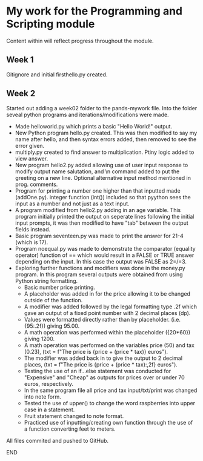 # My work for the Programming and Scripting module
Content within will reflect progress throughout the module.

## Week 1

Gitignore and initial firsthello.py created.

## Week 2

Started out adding a week02 folder to the pands-mywork file. Into the folder seveal python programs and iterations/modifications were made.

 - Made helloworld.py which prints a basic "Hello World!" output.
 - New Python program hello.py created. This was then modified to say my name after hello, and then syntax errors added, then removed to see the error given.
 - multiply.py created to find answer to multiplication. Ptiny logic added to view answer.
 - New program hello2.py added allowing use of user input response to modify output name salutation, and \n command added to put the greeting on a new line. Optional alternative input method mentioned in prog. comments.
 - Program for printing a number one higher than that inputted made (addOne.py). integer function (int()) included so that pyython sees the input as a number and not just as a text input.
 - A program modified from hello2.py adding in an age variable. This program initially printed the output on seperate lines following the initial input prompts, it was then modified to have "tab" between the output fields instead.
 - Basic program seventeen.py was made to print the answer for 21-4 (which is 17).
 - Program noequal.py was made to demonstrate the comparator (equality operator) function of == which would result in a FALSE or TRUE answer depending on the input. In this case the output was FALSE as 2=/=3.
- Exploring further functions and modifiers was done in the money.py program. In this program several outputs were obtained from using Python string formatting.
    - Basic number price printing.
    - A placeholder was added in for the price allowing it to be changed outside of the function.
    - A modifier was added followed by the legal formatting type .2f which gave an output of a fixed point number with 2 decimal places (dp).
    - Values were formatted directly rather than by placeholder. (i.e. {95:.2f}) giving 95.00.
    - A math operation was performed within the placeholder ({20*60}) giving 1200.
    - A math operation was performed on the variables price (50) and tax (0.23), (txt = f"The price is {price + (price * tax)} euros").
    - The modifier was added back in to give the output to 2 decimal places, (txt = f"The price is {price + (price * tax):,2f} euros").
    - Testing the use of an if...else statement was conducted for "Expensive" and "Cheap" as outputs for prices over or under 70 euros, respectively.
    - In the same program file all price and tax input/txt/print was changed into note form.
    - Tested the use of upper() to change the word raspberries into upper case in a statement.
    - Fruit statement changed to note format.
    - Practiced use of inputting/creating own function through the use of a function converting feet to meters.

All files commited and pushed to GitHub.

END